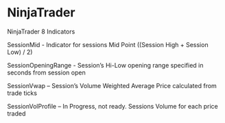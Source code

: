 # NinjaTrader
NinjaTrader 8 Indicators

SessionMid - Indicator for sessions Mid Point ((Session High + Session Low) / 2)

SessionOpeningRange - Session’s Hi-Low opening range specified in seconds from session open

SessionVwap – Session’s Volume Weighted Average Price calculated from trade ticks

SessionVolProfile – In Progress, not ready.  Sessions Volume for each price traded
